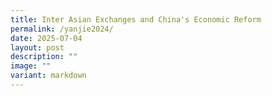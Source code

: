 ```yaml
---
title: Inter Asian Exchanges and China's Economic Reform
permalink: /yanjie2024/
date: 2025-07-04
layout: post
description: ""
image: ""
variant: markdown
---
```

